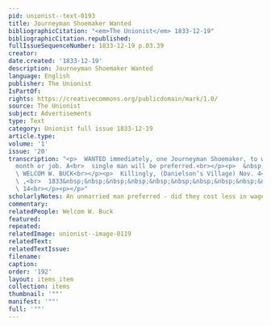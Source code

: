 ```yaml
---
pid: unionist--text-0193
title: Journeyman Shoemaker Wanted
bibliographicCitation: "<em>The Unionist</em> 1833-12-19"
bibliographicCitation.republished: 
fullIssueSequenceNumber: 1833-12-19 p.03.39
creator: 
date.created: '1833-12-19'
description: Journeyman Shoemaker Wanted
language: English
publisher: The Unionist
IsPartOf: 
rights: https://creativecommons.org/publicdomain/mark/1.0/
source: The Unionist
subject: Advertisements
type: Text
category: Unionist full issue 1833-12-19
article.type: 
volume: '1'
issue: '20'
transcription: "<p>  WANTED immediately, one Journeyman Shoemaker, to work by the
  month or job. A<br>  single man will be preferred.<br></p><p>  &nbsp;&nbsp;&nbsp;&nbsp;&nbsp;&nbsp;&nbsp;&nbsp;&nbsp;&nbsp;&nbsp;&nbsp;&nbsp;&nbsp;&nbsp;&nbsp;&nbsp;&nbsp;&nbsp;&nbsp;&nbsp;&nbsp;&nbsp;<br>
  \ WELCOM W. BUCK<br></p><p>  Killingly, (Danielson’s Village) Nov. 4<sup>th</sup>
  \ ,<br>  1833&nbsp;&nbsp;&nbsp;&nbsp;&nbsp;&nbsp;&nbsp;&nbsp;&nbsp;&nbsp;&nbsp;&nbsp;&nbsp;&nbsp;&nbsp;&nbsp;&nbsp;&nbsp;&nbsp;&nbsp;&nbsp;&nbsp;&nbsp;&nbsp;&nbsp;&nbsp;&nbsp;&nbsp;&nbsp;&nbsp;&nbsp;&nbsp;&nbsp;&nbsp;&nbsp;&nbsp;<br>
  \ 14<br></p><p></p>"
scholarlyNotes: An unmarried man preferred - did they cost less in wages?
commentary: 
relatedPeople: Welcom W. Buck
featured: 
repeated: 
relatedImage: unionist--image-0119
relatedText: 
relatedTextIssue: 
filename: 
caption: 
order: '192'
layout: items_item
collection: items
thumbnail: '""'
manifest: '""'
full: '""'
---
```


